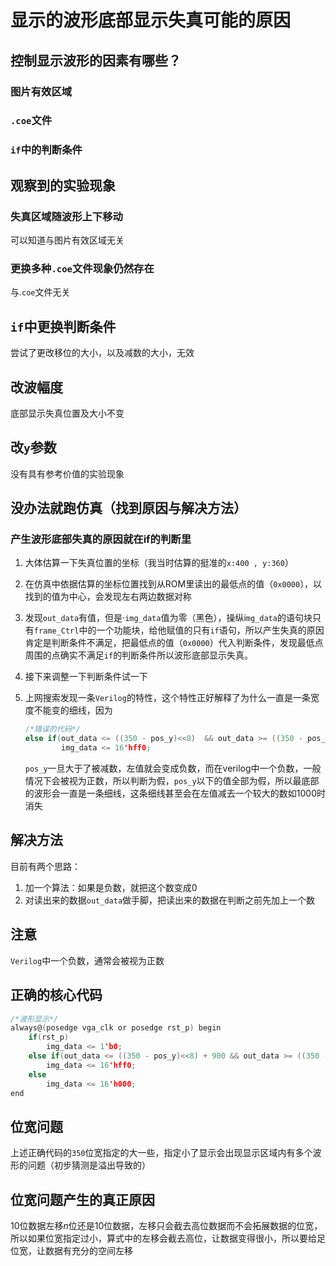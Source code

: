 # 显示的波形底部显示失真可能的原因

## 控制显示波形的因素有哪些？

### 图片有效区域

### `.coe`文件

### `if`中的判断条件

## 观察到的实验现象

### 失真区域随波形上下移动

可以知道与图片有效区域无关

### 更换多种`.coe`文件现象仍然存在

与.`coe`文件无关

## `if`中更换判断条件

尝试了更改移位的大小，以及减数的大小，无效

## 改波幅度

底部显示失真位置及大小不变

## 改`y`参数

没有具有参考价值的实验现象

## 没办法就跑仿真（找到原因与解决方法）

### 产生波形底部失真的原因就在if的判断里

1. 大体估算一下失真位置的坐标（我当时估算的挺准的`x:400 , y:360`）

2. 在仿真中依据估算的坐标位置找到从ROM里读出的最低点的值（`0x0000`），以找到的值为中心，会发现左右两边数据对称

3. 发现`out_data`有值，但是·`img_data`值为零（黑色），操纵i`mg_data`的语句块只有`frame_Ctrl`中的一个功能块，给他赋值的只有`if`语句，所以产生失真的原因肯定是判断条件不满足，把最低点的值（`0x0000`）代入判断条件，发现最低点周围的点确实不满足`if`的判断条件所以波形底部显示失真。

4. 接下来调整一下判断条件试一下

5. 上网搜索发现一条`Verilog`的特性，这个特性正好解释了为什么一直是一条宽度不能变的细线，因为

   ```C
   /*错误的代码*/
   else if(out_data <= ((350 - pos_y)<<8)  && out_data >= ((350 - pos_y)<<8) - 1000)
           img_data <= 16'hff0;
   ```

   

   `pos_y`一旦大于了被减数，左值就会变成负数，而在verilog中一个负数，一般情况下会被视为正数，所以判断为假，`pos_y`以下的值全部为假，所以最底部的波形会一直是一条细线，这条细线甚至会在左值减去一个较大的数如1000时消失

## 解决方法

目前有两个思路：

1. 加一个算法：如果是负数，就把这个数变成0
2. 对读出来的数据`out_data`做手脚，把读出来的数据在判断之前先加上一个数

## 注意

`Verilog`中一个负数，通常会被视为正数

## 正确的核心代码

```C
/*波形显示*/
always@(posedge vga_clk or posedge rst_p) begin
    if(rst_p)
        img_data <= 1'b0;
    else if(out_data <= ((350 - pos_y)<<8) + 900 && out_data >= ((350 - pos_y)<<8))
        img_data <= 16'hff0;
    else
        img_data <= 16'h000;
end
```

## 位宽问题

上述正确代码的`350`位宽指定的大一些，指定小了显示会出现显示区域内有多个波形的问题（初步猜测是溢出导致的）

## 位宽问题产生的真正原因

10位数据左移$n$位还是10位数据，左移只会截去高位数据而不会拓展数据的位宽，所以如果位宽指定过小，算式中的左移会截去高位，让数据变得很小，所以要给足位宽，让数据有充分的空间左移
